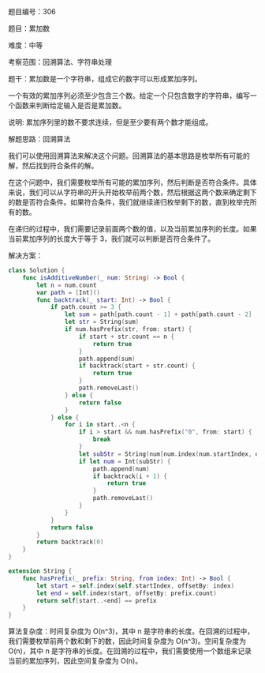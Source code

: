 题目编号：306

题目：累加数

难度：中等

考察范围：回溯算法、字符串处理

题干：累加数是一个字符串，组成它的数字可以形成累加序列。

一个有效的累加序列必须至少包含三个数。给定一个只包含数字的字符串，编写一个函数来判断给定输入是否是累加数。

说明: 累加序列里的数不要求连续，但是至少要有两个数才能组成。

解题思路：回溯算法

我们可以使用回溯算法来解决这个问题。回溯算法的基本思路是枚举所有可能的解，然后找到符合条件的解。

在这个问题中，我们需要枚举所有可能的累加序列，然后判断是否符合条件。具体来说，我们可以从字符串的开头开始枚举前两个数，然后根据这两个数来确定剩下的数是否符合条件。如果符合条件，我们就继续递归枚举剩下的数，直到枚举完所有的数。

在递归的过程中，我们需要记录前面两个数的值，以及当前累加序列的长度。如果当前累加序列的长度大于等于 3，我们就可以判断是否符合条件了。

解决方案：

```swift
class Solution {
    func isAdditiveNumber(_ num: String) -> Bool {
        let n = num.count
        var path = [Int]()
        func backtrack(_ start: Int) -> Bool {
            if path.count >= 3 {
                let sum = path[path.count - 1] + path[path.count - 2]
                let str = String(sum)
                if num.hasPrefix(str, from: start) {
                    if start + str.count == n {
                        return true
                    }
                    path.append(sum)
                    if backtrack(start + str.count) {
                        return true
                    }
                    path.removeLast()
                } else {
                    return false
                }
            } else {
                for i in start..<n {
                    if i > start && num.hasPrefix("0", from: start) {
                        break
                    }
                    let subStr = String(num[num.index(num.startIndex, offsetBy: start)...num.index(num.startIndex, offsetBy: i)])
                    if let num = Int(subStr) {
                        path.append(num)
                        if backtrack(i + 1) {
                            return true
                        }
                        path.removeLast()
                    }
                }
            }
            return false
        }
        return backtrack(0)
    }
}

extension String {
    func hasPrefix(_ prefix: String, from index: Int) -> Bool {
        let start = self.index(self.startIndex, offsetBy: index)
        let end = self.index(start, offsetBy: prefix.count)
        return self[start..<end] == prefix
    }
}
```

算法复杂度：时间复杂度为 O(n^3)，其中 n 是字符串的长度。在回溯的过程中，我们需要枚举前两个数和剩下的数，因此时间复杂度为 O(n^3)。空间复杂度为 O(n)，其中 n 是字符串的长度。在回溯的过程中，我们需要使用一个数组来记录当前的累加序列，因此空间复杂度为 O(n)。